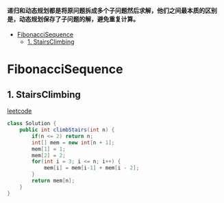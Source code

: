 #### 递归和动态规划都是将原问题拆成多个子问题然后求解，他们之间最本质的区别是，动态规划保存了子问题的解，避免重复计算。
<!-- GFM-TOC -->
* [FibonacciSequence](#FibonacciSequence)
    * [1. StairsClimbing](#1-StairsClimbing)

<!-- GFM-TOC -->

# FibonacciSequence

## 1. StairsClimbing
[leetcode](https://leetcode.com/problems/climbing-stairs/)
```java
class Solution {
    public int climbStairs(int n) {
        if(n <= 2) return n;
        int[] mem = new int[n + 1];
        mem[1] = 1;
        mem[2] = 2;
        for(int i = 3; i <= n; i++) {
            mem[i] = mem[i-1] + mem[i - 2];
        }
        return mem[n];
    }
}
```
